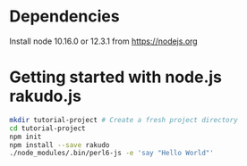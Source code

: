 # Dependencies

Install node 10.16.0 or 12.3.1 from https://nodejs.org

# Getting started with node.js rakudo.js

```bash
mkdir tutorial-project # Create a fresh project directory
cd tutorial-project
npm init
npm install --save rakudo
./node_modules/.bin/perl6-js -e 'say "Hello World"'
```
